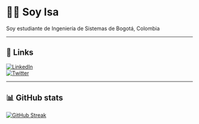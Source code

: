 # 👩‍💻 Soy Isa  
Soy estudiante de Ingeniería de Sistemas de Bogotá, Colombia

---

## 🔗 Links

[![LinkedIn](https://img.shields.io/badge/linkedin-0A66C2?style=for-the-badge&logo=linkedin&logoColor=white)](https://www.linkedin.com/in/isa-hermosa-losada-a392a4220)  
[![Twitter](https://img.shields.io/badge/twitter-1DA1F2?style=for-the-badge&logo=twitter&logoColor=white)](https://x.com/hermosalosada?s=21)

---

## 📊 GitHub stats

[![GitHub Streak](https://github-readme-streak-stats.herokuapp.com?user=Isa21087)](https://git.io/streak-stats)


